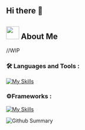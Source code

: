 





## Hi there 👋



##   <img src = "https://media.tenor.com/WtDDOBNCKB8AAAAi/sonic-running.gif" width = "35" /> About Me


//WIP


### :hammer_and_wrench: Languages and Tools : 
[![My Skills](https://skillicons.dev/icons?i=c,java,html,css,javascript,vite,idea)](https://skillicons.dev)

### ⚙️Frameworks :
[![My Skills](https://skillicons.dev/icons?i=bootstrap,tailwind)](https://skillicons.dev)


![Github Summary](http://github-profile-summary-cards.vercel.app/api/cards/profile-details?username=LeBonsBay&theme=apprentice)





